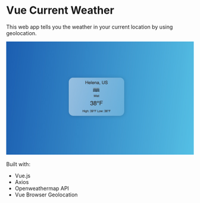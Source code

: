 # Vue Current Weather

This web app tells you the weather in your current location by using geolocation.

![Vue Current Weather](https://github.com/Tlabrahamson/vue-current-weather/blob/main/src/assets/vue-current-weather.jpg)

Built with: 
  - Vue.js
  - Axios
  - Openweathermap API
  - Vue Browser Geolocation
